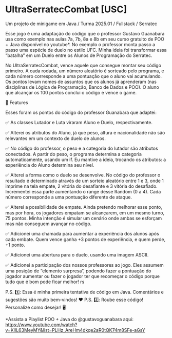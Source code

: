 # UltraSerratecCombat [USC] 
Um projeto de minigame em Java / Turma 2025.01 / Fullstack / Serratec

Esse jogo é uma adaptação do código que o professor Gustavo Guanabara usa como exemplo nas aulas 7a, 7b, 8a e 8b em seu curso gratuito de POO + Java disponível no youtube*. No exemplo  o professor monta passo a passo uma espécie de duelo no estilo UFC. Minha ideia foi transformar essa “batalha” em um Duelo entre os Alunos de Programação do Serratec. 

No UltraSerratecCombat, vence aquele que consegue montar seu código primeiro. A cada rodada, um número aleatório é sorteado pelo programa, e cada número corresponde a uma pontuação que o aluno vai acumulando. Os pontos levam nomes de assuntos que os alunos já aprenderam (nas disciplinas de Lógica de Programação, Banco de Dados e POO). O aluno que alcançar os 100 pontos conclui o código e vence o game.

📌 Features

Esses foram os pontos do código do professor Guanabara que adaptei:

✅ As classes Lutador e Luta viraram Aluno e Duelo, respectivamente.

✅ Alterei os atributos do Aluno, já que peso, altura e nacionalidade não são relevantes em um contexto de duelo de alunos. 

✅ No código do professor, o peso e a categoria do lutador são atributos conectados. A partir do peso, o programa determina a categoria automaticamente, usando um if. Eu mantive a ideia, trocando os atributos: a experiência do Aluno determina seu nível.

✅ Alterei a forma como o duelo se desenvolve. No código do professor o resultado é determinado através de um sorteio aleatório entre 1 e 3, onde 1 imprime na tela empate, 2 vitória do desafiante e 3 vitória do desafiado. Incrementei essa parte aumentando o range desse Random (0 a 4). Cada número corresponde a uma pontuação diferente de ataque.

✅ Alterei a possibilidade de empate. Ainda pretendo melhorar esse ponto, mas por hora, os jogadores empatam se alcançarem, em um mesmo turno, 75 pontos. Minha intenção é simular um cenário onde ambas se esforçam mas não conseguem avançar no código.

✅ Adicionei uma chamada para aumentar a experiência dos alunos após cada embate. Quem vence ganha +3 pontos de experiência, e quem perde, +1 ponto.

✅ Adicionei uma abertura para o duelo, usando uma imagem ASCII.

✅ Adicionei a participação dos nossos professores ao jogo. Eles assumem uma posição de “elemento surpresa”, podendo fazer a pontuação do jogador aumentar ou fazer o jogador ter que recomeçar o código porque tudo que é bom pode ficar melhor! rs

P.S. 1️⃣: Essa é minha primeira tentativa de código em Java. Comentários e sugestões são muito bem-vindos! ❤️
P.S. 2️⃣: Roube esse código! Personalize como desejar! 🖥️

*Assista a Playlist POO + Java do @gustavoguanabara aqui:
https://www.youtube.com/watch?v=KlIL63MeyMY&list=PLHz_AreHm4dkqe2aR0tQK74m8SFe-aGsY

